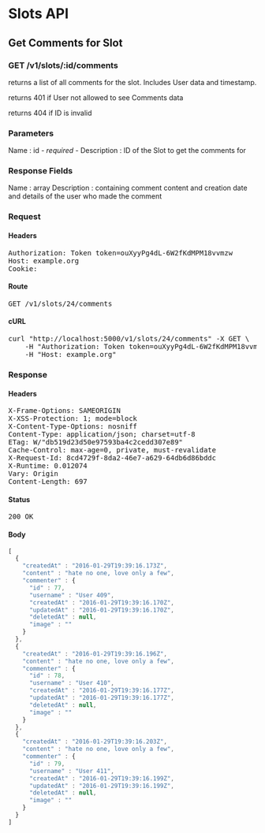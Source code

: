 # Slots API

## Get Comments for Slot

### GET /v1/slots/:id/comments

returns a list of all comments for the slot. Includes User data and timestamp.

returns 401 if User not allowed to see Comments data

returns 404 if ID is invalid

### Parameters

Name : id *- required -*
Description : ID of the Slot to get the comments for


### Response Fields

Name : array
Description : containing comment content and creation date and details of the user who made the comment

### Request

#### Headers

<pre>Authorization: Token token=ouXyyPg4dL-6W2fKdMPM18vvmzw
Host: example.org
Cookie: </pre>

#### Route

<pre>GET /v1/slots/24/comments</pre>

#### cURL

<pre class="request">curl &quot;http://localhost:5000/v1/slots/24/comments&quot; -X GET \
	-H &quot;Authorization: Token token=ouXyyPg4dL-6W2fKdMPM18vvmzw&quot; \
	-H &quot;Host: example.org&quot;</pre>

### Response

#### Headers

<pre>X-Frame-Options: SAMEORIGIN
X-XSS-Protection: 1; mode=block
X-Content-Type-Options: nosniff
Content-Type: application/json; charset=utf-8
ETag: W/&quot;db519d23d50e97593ba4c2cedd307e89&quot;
Cache-Control: max-age=0, private, must-revalidate
X-Request-Id: 8cd4729f-8da2-46e7-a629-64db6d86bddc
X-Runtime: 0.012074
Vary: Origin
Content-Length: 697</pre>

#### Status

<pre>200 OK</pre>

#### Body

```javascript
[
  {
    "createdAt" : "2016-01-29T19:39:16.173Z",
    "content" : "hate no one, love only a few",
    "commenter" : {
      "id" : 77,
      "username" : "User 409",
      "createdAt" : "2016-01-29T19:39:16.170Z",
      "updatedAt" : "2016-01-29T19:39:16.170Z",
      "deletedAt" : null,
      "image" : ""
    }
  },
  {
    "createdAt" : "2016-01-29T19:39:16.196Z",
    "content" : "hate no one, love only a few",
    "commenter" : {
      "id" : 78,
      "username" : "User 410",
      "createdAt" : "2016-01-29T19:39:16.177Z",
      "updatedAt" : "2016-01-29T19:39:16.177Z",
      "deletedAt" : null,
      "image" : ""
    }
  },
  {
    "createdAt" : "2016-01-29T19:39:16.203Z",
    "content" : "hate no one, love only a few",
    "commenter" : {
      "id" : 79,
      "username" : "User 411",
      "createdAt" : "2016-01-29T19:39:16.199Z",
      "updatedAt" : "2016-01-29T19:39:16.199Z",
      "deletedAt" : null,
      "image" : ""
    }
  }
]
```
